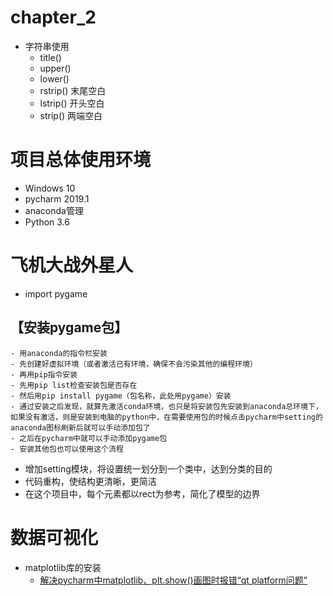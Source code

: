# chapter_2
- 字符串使用
    - title()
    - upper()
    - lower()
    - rstrip() 末尾空白
    - lstrip() 开头空白
    - strip() 两端空白
    
# 项目总体使用环境
- Windows 10
- pycharm 2019.1
- anaconda管理
- Python 3.6

# 飞机大战外星人
- import pygame
	
## 【安装pygame包】
    - 用anaconda的指令栏安装
    - 先创建好虚拟环境（或者激活已有环境，确保不会污染其他的编程环境）
    - 再用pip指令安装
    - 先用pip list检查安装包是否存在
    - 然后用pip install pygame（包名称，此处用pygame）安装
    - 通过安装之后发现，就算先激活conda环境，也只是将安装包先安装到anaconda总环境下，如果没有激活，则是安装到电脑的python中，在需要使用包的时候点击pycharm中setting的anaconda图标刷新后就可以手动添加包了
    - 之后在pycharm中就可以手动添加pygame包
    - 安装其他包也可以使用这个流程
		
- 增加setting模块，将设置统一划分到一个类中，达到分类的目的
- 代码重构，使结构更清晰，更简洁
- 在这个项目中，每个元素都以rect为参考，简化了模型的边界

# 数据可视化
- matplotlib库的安装
	- [解决pycharm中matplotlib、plt.show()画图时报错“qt platform问题”](https://blog.csdn.net/tudianlu9350/article/details/79695372)
